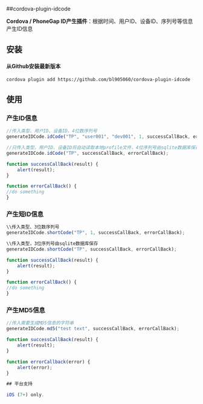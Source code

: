##cordova-plugin-idcode

**Cordova / PhoneGap ID产生插件**：根据时间、用户ID、设备ID、序列号等信息产生ID信息

## 安装

#### 从Github安装最新版本

```
cordova plugin add https://github.com/bl905060/cordova-plugin-idcode
```

## 使用

### 产生ID信息

```js
//传入类型、用户ID、设备ID、4位数序列号
generateIDCode.idCode("TP", "user001", "dev001", 1, successCallBack, errorCallBack);

//只传入类型，用户ID、设备ID将自动读取本地profile文件，4位序列号由sqlite数据库保存
generateIDCode.idCode("TP", successCallBack, errorCallBack);

function successCallBack(result) {
    alert(result);
}

function errorCallBack() {
//do something
}
```

### 产生短ID信息

```js
\\传入类型、3位数序列号
generateIDCode.shortCode("TP", 1, successCallBack, errorCallBack);

\\传入类型，3位序列号由sqlite数据库保存
generateIDCode.shortCode("TP", successCallBack, errorCallBack);

function successCallBack(result) {
    alert(result);
}

function errorCallBack() {
//do something
}
```

### 产生MD5信息

```js
//传入需要生成MD5信息的字符串
generateIDCode.md5("test text", successCallBack, errorCallBack);

function successCallBack(result) {
    alert(result);
}

function errorCallback(error) {
    alert(error);
}

## 平台支持

iOS (7+) only.
